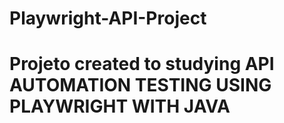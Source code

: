 # Playwright-API-Project


# Projeto created to studying API AUTOMATION TESTING USING PLAYWRIGHT WITH JAVA
